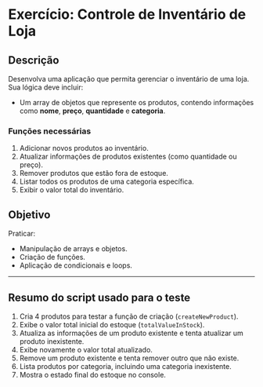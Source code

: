 # Exercício: Controle de Inventário de Loja

## Descrição
Desenvolva uma aplicação que permita gerenciar o inventário de uma loja. Sua lógica deve incluir:
- Um array de objetos que represente os produtos, contendo informações como **nome**, **preço**, **quantidade** e **categoria**.

### Funções necessárias
1. Adicionar novos produtos ao inventário.
2. Atualizar informações de produtos existentes (como quantidade ou preço).
3. Remover produtos que estão fora de estoque.
4. Listar todos os produtos de uma categoria específica.
5. Exibir o valor total do inventário.

## Objetivo
Praticar:
- Manipulação de arrays e objetos.
- Criação de funções.
- Aplicação de condicionais e loops.

---

## Resumo do script usado para o teste

1. Cria 4 produtos para testar a função de criação (`createNewProduct`).
2. Exibe o valor total inicial do estoque (`totalValueInStock`).
3. Atualiza as informações de um produto existente e tenta atualizar um produto inexistente.
4. Exibe novamente o valor total atualizado.
5. Remove um produto existente e tenta remover outro que não existe.
6. Lista produtos por categoria, incluindo uma categoria inexistente.
7. Mostra o estado final do estoque no console.
